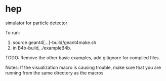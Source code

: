 # hep
simulator for particle detector

To run:
1. source geant4[...]-build/geant4make.sh
2. in B4b-build, ./exampleB4b.

TODO:
Remove the other basic examples, add gitignore for compiled files.

Notes:
If the visualization macro is causing trouble, make sure that you are running from the same directory as the macros